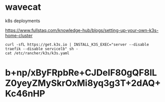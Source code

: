 # wavecat
k8s deployments

https://www.fullstaq.com/knowledge-hub/blogs/setting-up-your-own-k3s-home-cluster

```
curl -sfL https://get.k3s.io | INSTALL_K3S_EXEC="server --disable traefik --disable servicelb" sh - 
cat /etc/rancher/k3s/k3s.yaml
```
# b+np/xByFRpbRe+CJDeIF80gQF8lLZ0yeyZMySkrOxMi8yq3g3T+2dAQ+Kc46nHP
